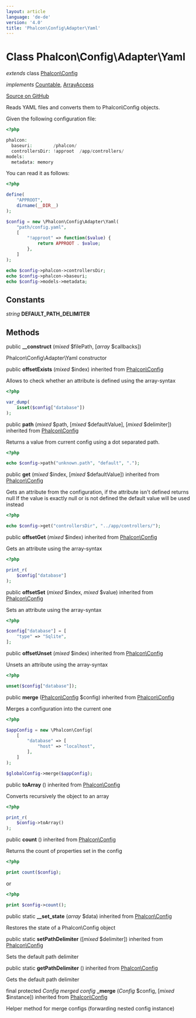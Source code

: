 ```yaml
---
layout: article
language: 'de-de'
version: '4.0'
title: 'Phalcon\Config\Adapter\Yaml'
---
```


# Class **Phalcon\Config\Adapter\Yaml**

*extends* class [Phalcon\Config](api/Phalcon_Config)

*implements* [Countable](https://php.net/manual/en/class.countable.php), [ArrayAccess](https://php.net/manual/en/class.arrayaccess.php)

<a href="https://github.com/phalcon/cphalcon/tree/v4.0.0/phalcon/config/adapter/yaml.zep" class="btn btn-default btn-sm">Source on GitHub</a>

Reads YAML files and converts them to Phalcon\Config objects.

Given the following configuration file:

```php
<?php

phalcon:
  baseuri:        /phalcon/
  controllersDir: !approot  /app/controllers/
models:
  metadata: memory

```

You can read it as follows:

```php
<?php

define(
    "APPROOT",
    dirname(__DIR__)
);

$config = new \Phalcon\Config\Adapter\Yaml(
    "path/config.yaml",
    [
        "!approot" => function($value) {
            return APPROOT . $value;
        },
    ]
);

echo $config->phalcon->controllersDir;
echo $config->phalcon->baseuri;
echo $config->models->metadata;

```

## Constants

*string* **DEFAULT_PATH_DELIMITER**

## Methods

public **__construct** (*mixed* $filePath, [*array* $callbacks])

Phalcon\Config\Adapter\Yaml constructor

public **offsetExists** (*mixed* $index) inherited from [Phalcon\Config](api/Phalcon_Config)

Allows to check whether an attribute is defined using the array-syntax

```php
<?php

var_dump(
    isset($config["database"])
);

```

public **path** (*mixed* $path, [*mixed* $defaultValue], [*mixed* $delimiter]) inherited from [Phalcon\Config](api/Phalcon_Config)

Returns a value from current config using a dot separated path.

```php
<?php

echo $config->path("unknown.path", "default", ".");

```

public **get** (*mixed* $index, [*mixed* $defaultValue]) inherited from [Phalcon\Config](api/Phalcon_Config)

Gets an attribute from the configuration, if the attribute isn't defined returns null If the value is exactly null or is not defined the default value will be used instead

```php
<?php

echo $config->get("controllersDir", "../app/controllers/");

```

public **offsetGet** (*mixed* $index) inherited from [Phalcon\Config](api/Phalcon_Config)

Gets an attribute using the array-syntax

```php
<?php

print_r(
    $config["database"]
);

```

public **offsetSet** (*mixed* $index, *mixed* $value) inherited from [Phalcon\Config](api/Phalcon_Config)

Sets an attribute using the array-syntax

```php
<?php

$config["database"] = [
    "type" => "Sqlite",
];

```

public **offsetUnset** (*mixed* $index) inherited from [Phalcon\Config](api/Phalcon_Config)

Unsets an attribute using the array-syntax

```php
<?php

unset($config["database"]);

```

public **merge** ([Phalcon\Config](api/Phalcon_Config) $config) inherited from [Phalcon\Config](api/Phalcon_Config)

Merges a configuration into the current one

```php
<?php

$appConfig = new \Phalcon\Config(
    [
        "database" => [
            "host" => "localhost",
        ],
    ]
);

$globalConfig->merge($appConfig);

```

public **toArray** () inherited from [Phalcon\Config](api/Phalcon_Config)

Converts recursively the object to an array

```php
<?php

print_r(
    $config->toArray()
);

```

public **count** () inherited from [Phalcon\Config](api/Phalcon_Config)

Returns the count of properties set in the config

```php
<?php

print count($config);

```

or

```php
<?php

print $config->count();

```

public static **__set_state** (*array* $data) inherited from [Phalcon\Config](api/Phalcon_Config)

Restores the state of a Phalcon\Config object

public static **setPathDelimiter** ([*mixed* $delimiter]) inherited from [Phalcon\Config](api/Phalcon_Config)

Sets the default path delimiter

public static **getPathDelimiter** () inherited from [Phalcon\Config](api/Phalcon_Config)

Gets the default path delimiter

final protected *Config merged config* **_merge** (*Config* $config, [*mixed* $instance]) inherited from [Phalcon\Config](api/Phalcon_Config)

Helper method for merge configs (forwarding nested config instance)